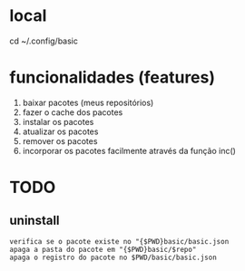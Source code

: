 # local
cd ~/.config/basic

# funcionalidades (features)
1. baixar pacotes (meus repositórios)
2. fazer o cache dos pacotes
3. instalar os pacotes
4. atualizar os pacotes
5. remover os pacotes
6. incorporar os pacotes facilmente através da função inc()

# TODO
## uninstall
    verifica se o pacote existe no "{$PWD}basic/basic.json
    apaga a pasta do pacote em "{$PWD}basic/$repo"
    apaga o registro do pacote no $PWD/basic/basic.json
